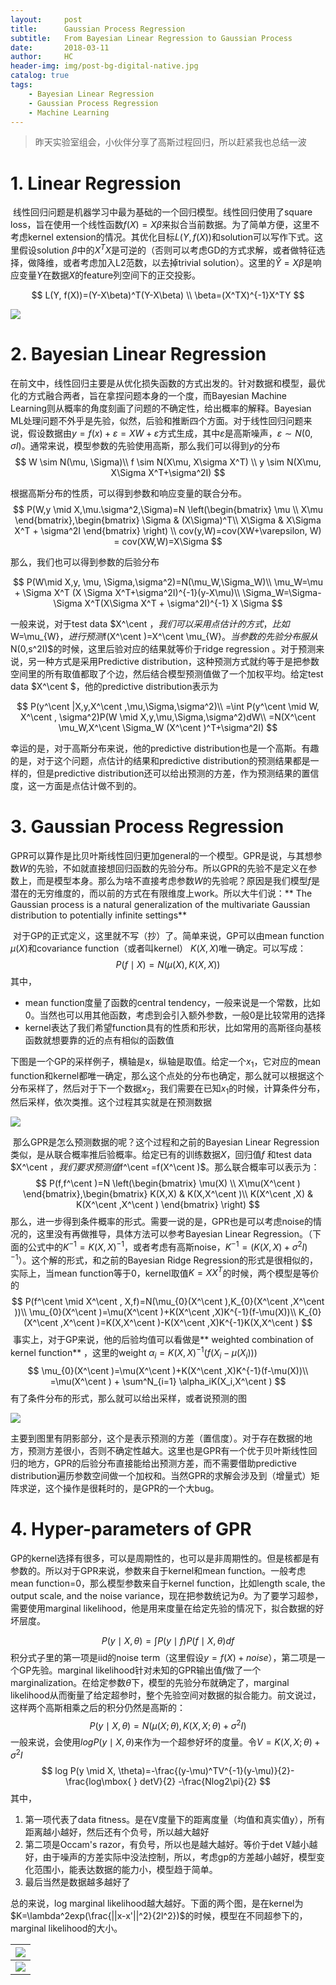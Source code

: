 ```yaml
---
layout:     post
title:      Gaussian Process Regression
subtitle:   From Bayesian Linear Regression to Gaussian Process
date:       2018-03-11
author:     HC
header-img: img/post-bg-digital-native.jpg
catalog: true
tags:
    - Bayesian Linear Regression
    - Gaussian Process Regression
    - Machine Learning
---
```


> 昨天实验室组会，小伙伴分享了高斯过程回归，所以赶紧我也总结一波

# 1. Linear Regression

​	线性回归问题是机器学习中最为基础的一个回归模型。线性回归使用了square loss，旨在使用一个线性函数$f(X)=X\beta$来拟合当前数据。为了简单方便，这里不考虑kernel extension的情况。其优化目标$L(Y,f(X))$和solution可以写作下式。这里假设solution $\beta$中的$X^TX$是可逆的（否则可以考虑GD的方式求解，或者做特征选择，做降维，或者考虑加入L2范数，以去掉trivial solution）。这里的$\widehat{Y}=X\beta$是响应变量$Y$在数据$X$的feature列空间下的正交投影。

$$
L(Y, f(X))=(Y-X\beta)^T(Y-X\beta)  \\
\beta=(X^TX)^{-1}X^TY
$$

![](img/lr1.png)


# 2. Bayesian Linear Regression

在前文中，线性回归主要是从优化损失函数的方式出发的。针对数据和模型，最优化的方式融合两者，旨在拿捏问题本身的一个度，而Bayesian Machine Learning则从概率的角度刻画了问题的不确定性，给出概率的解释。Bayesian ML处理问题不外乎是先验，似然，后验和推断四个方面。对于线性回归问题来说，假设数据由$y=f(x)+\varepsilon=XW+\varepsilon$方式生成，其中$\varepsilon$是高斯噪声，$\varepsilon \sim N(0, \sigma I)$。通常来说，模型参数的先验使用高斯，那么我们可以得到$y$的分布
$$
W \sim N(\mu, \Sigma)\\
f \sim N(X\mu, X\sigma X^T) \\
y \sim N(X\mu, X\Sigma X^T+\sigma^2I)
$$

根据高斯分布的性质，可以得到参数和响应变量的联合分布。
$$
P(W,y \mid X,\mu.\sigma^2,\Sigma)=N \left(\begin{bmatrix}
\mu
\\ 
X\mu
\end{bmatrix},\begin{bmatrix}
\Sigma & (X\Sigma)^T\\ 
X\Sigma & X\Sigma X^T + \sigma^2I
\end{bmatrix} \right) \\
cov(y,W)=cov(XW+\varepsilon, W) = cov(XW,W)=X\Sigma
$$

那么，我们也可以得到参数的后验分布

$$
P(W\mid X,y, \mu, \Sigma,\sigma^2)=N(\mu_W,\Sigma_W)\\
\mu_W=\mu + \Sigma X^T (X \Sigma X^T+\sigma^2I)^{-1}(y-X\mu)\\
\Sigma_W=\Sigma-\Sigma X^T(X\Sigma X^T + \sigma^2I)^{-1} X \Sigma
$$

一般来说，对于test data $X^\cent $，我们可以采用点估计的方式，比如$W=\mu_{W}$，进行预测$f(X^\cent )=X^\cent \mu_{W}$。当参数的先验分布服从$N(0,s^2I)$的时候，这里后验对应的结果就等价于ridge regression 。对于预测来说，另一种方式是采用Predictive distribution，这种预测方式就约等于是把参数空间里的所有取值都取了个边，然后结合模型预测值做了一个加权平均。给定test data $X^\cent $，他的predictive distribution表示为

$$
P(y^\cent |X,y,X^\cent ,\mu,\Sigma,\sigma^2)\\
=\int P(y^\cent \mid W, X^\cent , \sigma^2)P(W \mid X,y,\mu,\Sigma,\sigma^2)dW\\
=N(X^\cent \mu_W,X^\cent \Sigma_W (X^\cent )^T+\sigma^2I)
$$

幸运的是，对于高斯分布来说，他的predictive distribution也是一个高斯。有趣的是，对于这个问题，点估计的结果和predictive distribution的预测结果都是一样的，但是predictive distribution还可以给出预测的方差，作为预测结果的置信度，这一方面是点估计做不到的。

# 3. Gaussian Process Regression

​	GPR可以算作是比贝叶斯线性回归更加general的一个模型。GPR是说，与其想参数$W$的先验，不如就直接想回归函数的先验分布。所以GPR的先验不是定义在参数上，而是模型本身。那么为啥不直接考虑参数$W$的先验呢？原因是我们模型$f$是潜在的无穷维度的，而以前的方式在有限维度上work。所以大牛们说：** The Gaussian process is a natural generalization of the multivariate Gaussian distribution to potentially infinite settings**

​	对于GP的正式定义，这里就不写（抄）了。简单来说，GP可以由mean function $\mu(X)$和covariance function（或者叫kernel） $K(X,X)$唯一确定。可以写成：
$$
P(f\mid X)=N(\mu(X),K(X,X))
$$
其中，

- mean function度量了函数的central tendency，一般来说是一个常数，比如0。当然也可以用其他函数，考虑到会引入额外参数，一般0是比较常用的选择
- kernel表达了我们希望function具有的性质和形状，比如常用的高斯径向基核函数就想要靠的近的点有相似的函数值

下图是一个GP的采样例子，横轴是x，纵轴是取值。给定一个$x_{1}$，它对应的mean function和kernel都唯一确定，那么这个点处的分布也确定，那么就可以根据这个分布采样了，然后对于下一个数据$x_{2}$，我们需要在已知$x_{1}$的时候，计算条件分布，然后采样，依次类推。这个过程其实就是在预测数据

![](img/gp1.png)

​	那么GPR是怎么预测数据的呢？这个过程和之前的Bayesian Linear Regression类似，是从联合概率推后验概率。给定已有的训练数据$X$，回归值$f$ 和test data $X^\cent $，我们要求预测值$f^\cent =f(X^\cent )$。那么联合概率可以表示为：
$$
P(f,f^\cent )=N \left(\begin{bmatrix}
\mu(X)
\\ 
X\mu(X^\cent )
\end{bmatrix},\begin{bmatrix}
K(X,X) & K(X,X^\cent )\\ 
K(X^\cent ,X) & K(X^\cent ,X^\cent )
\end{bmatrix} \right)
$$
​	那么，进一步得到条件概率的形式。需要一说的是，GPR也是可以考虑noise的情况的，这里没有再做推导，具体方法可以参考Bayesian Linear Regression。（下面的公式中的$K^{-1}=K(X, X)^{-1}$，或者考虑有高斯noise，$K^{-1}=(K(X, X)+\sigma^2I)^{-1}$）。这个解的形式，和之前的Bayesian Ridge Regression的形式是很相似的，实际上，当mean function等于0，kernel取值$K=XX^T$的时候，两个模型是等价的
$$
P(f^\cent  \mid X^\cent , X,f)=N(\mu_{0}(X^\cent ),K_{0}(X^\cent ,X^\cent ))\\
\mu_{0}(X^\cent )=\mu(X^\cent )+K(X^\cent ,X)K^{-1}(f-\mu(X))\\
K_{0}(X^\cent ,X^\cent )=K(X,X^\cent )-K(X^\cent ,X)K^{-1}K(X,X^\cent )
$$
​	事实上，对于GP来说，他的后验均值可以看做是** weighted combination of kernel function** ，这里的weight $\alpha_{i}=K(X,X)^{-1}(f(X_{i}-\mu(X_{i})))$
$$
\mu_{0}(X^\cent )=\mu(X^\cent )+K(X^\cent ,X)K^{-1}(f-\mu(X))\\
=\mu(X^\cent ) + \sum^N_{i=1} \alpha_iK(X_i,X^\cent )
$$
有了条件分布的形式，那么就可以给出采样，或者说预测的图

![](img/gp2.png)

​	主要到图里有阴影部分，这个是表示预测的方差（置信度）。对于存在数据的地方，预测方差很小，否则不确定性越大。这里也是GPR有一个优于贝叶斯线性回归的地方，GPR的后验分布直接能给出预测方差，而不需要借助predictive distribution遍历参数空间做一个加权和。当然GPR的求解会涉及到（增量式）矩阵求逆，这个操作是很耗时的，是GPR的一个大bug。

# 4. Hyper-parameters of GPR

GP的kernel选择有很多，可以是周期性的，也可以是非周期性的。但是核都是有参数的。所以对于GPR来说，参数来自于kernel和mean function。一般考虑mean function=0，那么模型参数来自于kernel function，比如length scale, the output scale, and the noise variance，现在把参数统记为$\theta$。为了要学习超参，需要使用marginal likelihood，他是用来度量在给定先验的情况下，拟合数据的好坏层度。

$$
P(y\mid X,\theta)=\int  P(y\mid f)P(f\mid X, \theta)df
$$
积分式子里的第一项是iid的noise term（这里假设$y=f(X)+noise$），第二项是一个GP先验。marginal likelihood针对未知的GPR输出值$f$做了一个marginalization。在给定参数$\theta$下，模型的先验分布就确定了，marginal likelihood从而衡量了给定超参时，整个先验空间对数据的拟合能力。前文说过，这样两个高斯相乘之后的积分仍然是高斯的：
$$
P(y\mid X,\theta)=N(\mu(X;\theta),K(X,X;\theta)+\sigma^2I)
$$
一般来说，会使用$log P(y\mid X,\theta)$来作为一个超参好坏的度量。令$V=K(X,X;\theta)+\sigma^2I$
$$
log P(y \mid X, \theta)=-\frac{(y-\mu)^TV^{-1}(y-\mu)}{2}-\frac{log\mbox{ } detV}{2} -\frac{Nlog2\pi}{2}
$$
其中，

1. 第一项代表了data fitness。是在V度量下的距离度量（均值和真实值y），所有距离越小越好，然后还有个负号，所以越大越好
2. 第二项是Occam's razor，有负号，所以也是越大越好。等价于det V越小越好，由于噪声的方差实际中没法控制，所以，考虑gp的方差越小越好，模型变化范围小，能表达数据的能力小，模型趋于简单。
3. 最后当然是数据越多越好了

总的来说，log marginal likelihood越大越好。下面的两个图，是在kernel为$K=\lambda^2exp(\frac{||x-x'||^2}{2l^2})$的时候，模型在不同超参下的，marginal likelihood的大小。



| ![](img/gp31.png) |
| -------------------- |
| ![](img/gp32.png) |





















